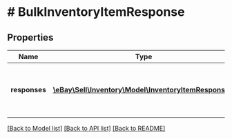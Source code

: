 # # BulkInventoryItemResponse

## Properties

Name | Type | Description | Notes
------------ | ------------- | ------------- | -------------
**responses** | [**\eBay\Sell\Inventory\Model\InventoryItemResponse[]**](InventoryItemResponse.md) | This is the base container of the bulkCreateOrReplaceInventoryItem response. The results of each attempted inventory item creation/update is captured under this container. | [optional]

[[Back to Model list]](../../README.md#models) [[Back to API list]](../../README.md#endpoints) [[Back to README]](../../README.md)
